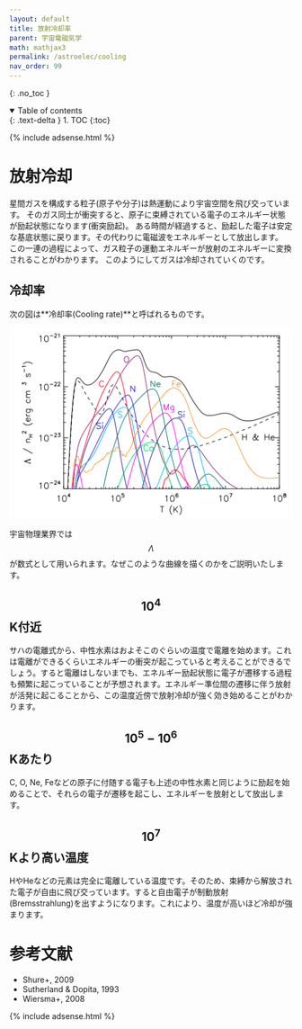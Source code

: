 ```yaml
---
layout: default
title: 放射冷却率
parent: 宇宙電磁気学
math: mathjax3
permalink: /astroelec/cooling
nav_order: 99
---
```


{: .no_toc }

<details open markdown="block">
  <summary>
    Table of contents
  </summary>
  {: .text-delta }
1. TOC
{:toc}
</details>

{% include adsense.html %}

# 放射冷却

星間ガスを構成する粒子(原子や分子)は熱運動により宇宙空間を飛び交っています。
そのガス同士が衝突すると、原子に束縛されている電子のエネルギー状態が励起状態になります(衝突励起)。
ある時間が経過すると、励起した電子は安定な基底状態に戻ります。その代わりに電磁波をエネルギーとして放出します。
この一連の過程によって、ガス粒子の運動エネルギーが放射のエネルギーに変換されることがわかります。
このようにしてガスは冷却されていくのです。

## 冷却率

次の図は**冷却率(Cooling rate)**と呼ばれるものです。

![放射冷却曲線](/assets/images/ism/cooling.png)

宇宙物理業界では$$\Lambda$$が数式として用いられます。なぜこのような曲線を描くのかをご説明いたします。

## $$10^4$$K付近

サハの電離式から、中性水素はおよそこのぐらいの温度で電離を始めます。これは電離ができるくらいエネルギーの衝突が起こっていると考えることができるでしょう。すると電離はしないまでも、エネルギー励起状態に電子が遷移する過程も頻繁に起こっていることが予想されます。エネルギー準位間の遷移に伴う放射が活発に起こることから、この温度近傍で放射冷却が強く効き始めることがわかります。

## $$10^5-10^6$$Kあたり

C, O, Ne, Feなどの原子に付随する電子も上述の中性水素と同じように励起を始めることで、それらの電子が遷移を起こし、エネルギーを放射として放出します。

## $$10^7$$Kより高い温度

HやHeなどの元素は完全に電離している温度です。そのため、束縛から解放された電子が自由に飛び交っています。すると自由電子が制動放射(Bremsstrahlung)を出すようになります。これにより、温度が高いほど冷却が強まります。

# 参考文献

* Shure+, 2009
* Sutherland & Dopita, 1993
* Wiersma+, 2008

{% include adsense.html %}
